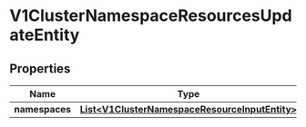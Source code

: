 # V1ClusterNamespaceResourcesUpdateEntity

## Properties
Name | Type | Description | Notes
------------ | ------------- | ------------- | -------------
**namespaces** | [**List&lt;V1ClusterNamespaceResourceInputEntity&gt;**](V1ClusterNamespaceResourceInputEntity.md) |  |  [optional]

